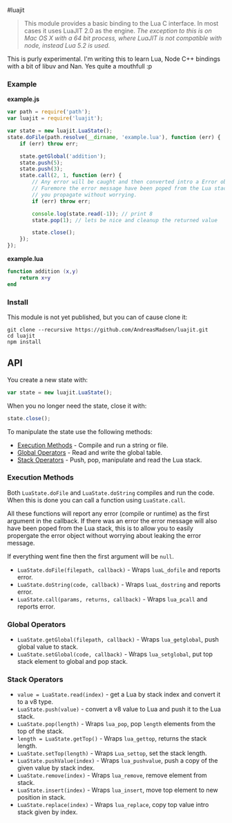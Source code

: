 #luajit

> This module provides a basic binding to the Lua C interface. In most cases
> it uses LuaJIT 2.0 as the engine. _The exception to this is on Mac OS X with
> a 64 bit process, where LuaJIT is not compatible with node, instead Lua 5.2
> is used._

This is purly experimental. I'm writing this to learn Lua, Node C++ bindings
with a bit of libuv and Nan. Yes quite a mouthfull :p

### Example

**example.js**
```javascript
var path = require('path');
var luajit = require('luajit');

var state = new luajit.LuaState();
state.doFile(path.resolve(__dirname, 'example.lua'), function (err) {
    if (err) throw err;

    state.getGlobal('addition');
    state.push(5);
    state.push(3);
    state.call(2, 1, function (err) {
        // Any error will be caught and then converted intro a Error object.
        // Furemore the error message have been poped from the Lua stack, so
        // you propagate without worrying.
        if (err) throw err;

        console.log(state.read(-1)); // print 8
        state.pop(1); // lets be nice and cleanup the returned value

        state.close();
    });
});
```

**example.lua**
```lua
function addition (x,y)
    return x+y
end
```

### Install

This module is not yet published, but you can of cause clone it:
```shell
git clone --recursive https://github.com/AndreasMadsen/luajit.git
cd luajit
npm install
```

## API

You create a new state with:
```javascript
var state = new luajit.LuaState();
```
When you no longer need the state, close it with:
```javascript
state.close();
```

To manipulate the state use the following methods:

* [Execution Methods](#Compile-Methods) - Compile and run a string or file.
* [Global Operators](#Global-Operators) - Read and write the global table.
* [Stack Operators](#Stack-Operators) - Push, pop, manipulate and read the Lua stack.

### Execution Methods

Both `LuaState.doFile` and `LuaState.doString` compiles and run the code. When
this is done you can call a function using `LuaState.call`.

All these functions will report any error (compile or runtime) as the first
argument in the callback. If there was an error the error message will also have
been poped from the Lua stack, this is to allow you to easily propergate the
error object without worrying about leaking the error message.

If everything went fine then the first argument will be `null`.

* `LuaState.doFile(filepath, callback)` - Wraps `luaL_dofile` and reports error.
* `LuaState.doString(code, callback)` - Wraps `luaL_dostring` and reports error.
* `LuaState.call(params, returns, callback)` - Wraps `lua_pcall` and reports error.

### Global Operators

* `LuaState.getGlobal(filepath, callback)` - Wraps `lua_getglobal`, push global value to stack.
* `LuaState.setGlobal(code, callback)` - Wraps `lua_setglobal`, put top stack element to global and pop stack.

### Stack Operators

* `value = LuaState.read(index)` - get a Lua by stack index and convert it to a v8 type.
* `LuaState.push(value)` - convert a v8 value to Lua and push it to the Lua stack.
* `LuaState.pop(length)` - Wraps `lua_pop`, pop `length` elements from the top of the stack.
* `length = LuaState.getTop()` - Wraps `lua_gettop`, returns the stack length.
* `LuaState.setTop(length)` - Wraps `Lua_settop`, set the stack length.
* `LuaState.pushValue(index)` - Wraps `lua_pushvalue`, push a copy of the given value by stack index.
* `LuaState.remove(index)` - Wraps `lua_remove`, remove element from stack.
* `LuaState.insert(index)` - Wraps `lua_insert`, move top element to new position in stack.
* `LuaState.replace(index)` - Wraps `lua_replace`, copy top value intro stack given by index.
